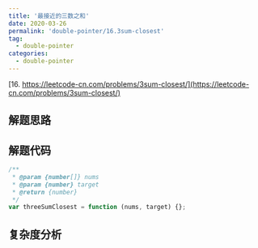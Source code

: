 ```yaml
---
title: '最接近的三数之和'
date: 2020-03-26
permalink: 'double-pointer/16.3sum-closest'
tag:
  - double-pointer
categories:
  - double-pointer
---
```


[16. https://leetcode-cn.com/problems/3sum-closest/](https://leetcode-cn.com/problems/3sum-closest/)

## 解题思路

## 解题代码

```js
/**
 * @param {number[]} nums
 * @param {number} target
 * @return {number}
 */
var threeSumClosest = function (nums, target) {};
```

## 复杂度分析
